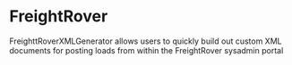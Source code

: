 # FreightRover
FreighttRoverXMLGenerator allows users to quickly build out custom XML documents for posting loads from within the FreightRover sysadmin portal
